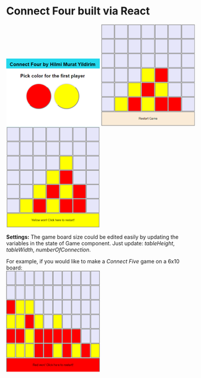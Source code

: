 # Connect Four built via React
  
<img src="ss/intro.png" title="Game Intro" width="250"/> <img src="ss/Game.png" title="Game Ongoing" width="250"/> <img src="ss/win.png" title="Game Over" width="250"/>  
  
  
**Settings:** The game board size could be edited easily by updating the variables in the state of Game component. Just update: *tableHeight*, *tableWidth*, *numberOfConnection*.  
  
For example, if you would like to make a *Connect Five* game on a 6x10 board:  
<img src="ss/6x10.png" title="Game on Bigger Board" width="250"/>
